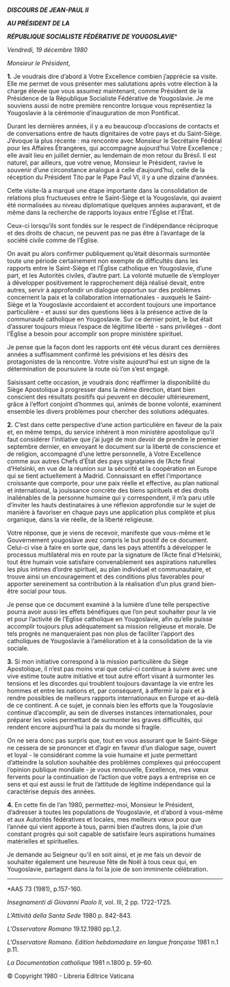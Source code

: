 ***DISCOURS DE JEAN-PAUL II***

***AU PRÉSIDENT DE LA***

***RÉPUBLIQUE SOCIALISTE FÉDÉRATIVE DE YOUGOSLAVIE****

*Vendredi, 19 décembre 1980*

*Monsieur le Président,*

**1.** Je voudrais dire d’abord à Votre Excellence combien j’apprécie sa visite. Elle me permet de vous présenter mes salutations après votre élection à la charge élevée que vous assumez maintenant, comme Président de la Présidence de la République Socialiste Fédérative de Yougoslavie. Je me souviens aussi de notre première rencontre lorsque vous représentiez la Yougoslavie à la cérémonie d’inauguration de mon Pontificat.

Durant les dernières années, il y a eu beaucoup d’occasions de contacts et de conversations entre de hauts dignitaires de votre pays et du Saint-Siège. J’évoque la plus récente : ma rencontre avec Monsieur le Secrétaire Fédéral pour les Affaires Étrangères, qui accompagne aujourd’hui Votre Excellence ; elle avait lieu en juillet dernier, au lendemain de mon retour du Brésil. Il est naturel, par ailleurs, que votre venue, Monsieur le Président, ravive le souvenir d’une circonstance analogue à celle d’aujourd’hui, celle de la réception du Président Tito par le Pape Paul VI, il y a une dizaine d’années.

Cette visite-là a marqué une étape importante dans la consolidation de relations plus fructueuses entre le Saint-Siège et la Yougoslavie, qui avaient été normalisées au niveau diplomatique quelques années auparavant, et de même dans la recherche de rapports loyaux entre l’Église et l’État.

Ceux-ci lorsqu’ils sont fondés sur le respect de l’indépendance réciproque et des droits de chacun, ne peuvent pas ne pas être à l’avantage de la société civile comme de l’Église.

On avait pu alors confirmer publiquement qu’était désormais surmontée toute une période certainement non exempte de difficultés dans les rapports entre le Saint-Siège et l’Église catholique en Yougoslavie, d’une part, et les Autorités civiles, d’autre part. La volonté mutuelle de s’employer à développer positivement le rapprochement déjà réalisé devait, entre autres, servir à approfondir un dialogue opportun sur des problèmes concernent la paix et la collaboration internationales - auxquels le Saint-Siège et la Yougoslavie accordaient et accordent toujours une importance particulière - et aussi sur des questions liées à la présence active de la communauté catholique en Yougoslavie. Sur ce dernier point, le but était d’assurer toujours mieux l’espace de légitime liberté - sans privilèges - dont l’Église a besoin pour accomplir son propre ministère spirituel.

Je pense que la façon dont les rapports ont été vécus durant ces dernières années a suffisamment confirmé les prévisions et les désirs des protagonistes de la rencontre. Votre visite aujourd’hui est un signe de la détermination de poursuivre la route où l’on s’est engagé.

Saisissant cette occasion, je voudrais donc réaffirmer la disponibilité du Siège Apostolique à progresser dans la même direction, étant bien conscient des résultats positifs qui peuvent en découler ultérieurement, grâce à l’effort conjoint d’hommes qui, animés de bonne volonté, examinent ensemble les divers problèmes pour chercher des solutions adéquates.

**2.** C’est dans cette perspective d’une action particulière en faveur de la paix et, en même temps, du service inhérent à mon ministère apostolique qu’il faut considérer l’initiative que j’ai jugé de mon devoir de prendre le premier septembre dernier, en envoyant le document sur la liberté de conscience et de religion, accompagné d’une lettre personnelle, à Votre Excellence comme aux autres Chefs d’État des pays signataires de l’Acte final d’Helsinki, en vue de la réunion sur la sécurité et la coopération en Europe qui se tient actuellement à Madrid. Connaissant en effet l’importance croissante que comporte, pour une paix réelle et effective, au plan national et international, la jouissance concrète des biens spirituels et des droits inaliénables de la personne humaine qui y correspondent, il m’a paru utile d’inviter les hauts destinataires à une réflexion approfondie sur le sujet de manière à favoriser en chaque pays une application plus complète et plus organique, dans la vie réelle, de la liberté religieuse.

Votre réponse, que je viens de recevoir, manifeste que vous-même et le Gouvernement yougoslave avez compris le but positif de ce document. Celui-ci vise à faire en sorte que, dans les pays attentifs à développer le processus multilatéral mis en route par la signature de l’Acte final d’Helsinki, tout être humain voie satisfaire convenablement ses aspirations naturelles les plus intimes d’ordre spirituel, au plan individuel et communautaire, et trouve ainsi un encouragement et des conditions plus favorables pour apporter sereinement sa contribution à la réalisation d’un plus grand bien-être social pour tous.

Je pense que ce document examiné à la lumière d’une telle perspective pourra avoir aussi les effets bénéfiques que l’on peut souhaiter pour la vie et pour l’activité de l’Eglise catholique en Yougoslavie, afin qu’elle puisse accomplir toujours plus adéquatement sa mission religieuse et morale. De tels progrès ne manqueraient pas non plus de faciliter l’apport des catholiques de Yougoslavie à l’amélioration et à la consolidation de la vie sociale.

**3.** Si mon initiative correspond à la mission particulière du Siège Apostolique, il n’est pas moins vrai que celui-ci continue à suivre avec une vive estime toute autre initiative et tout autre effort visant à surmonter les tensions et les discordes qui troublent toujours davantage la vie entre les hommes et entre les nations et, par conséquent, à affermir la paix et à rendre possibles de meilleurs rapports internationaux en Europe et au-delà de ce continent. A ce sujet, je connais bien les efforts que la Yougoslavie continue d’accomplir, au sein de diverses instances internationales, pour préparer les voies permettant de surmonter les graves difficultés, qui rendent encore aujourd’hui la paix du monde si fragile.

On ne sera donc pas surpris que, tout en vous assurant que le Saint-Siège ne cessera de se prononcer et d’agir en faveur d’un dialogue sage, ouvert et loyal - le considérant comme la voie humaine et juste permettant d’atteindre la solution souhaitée des problèmes complexes qui préoccupent l’opinion publique mondiale - je vous renouvelle, Excellence, mes vœux fervents pour la continuation de l’action que votre pays a entreprise en ce sens et qui est aussi le fruit de l’attitude de légitime indépendance qui la caractérise depuis des années.

**4.** En cette fin de l’an 1980, permettez-moi, Monsieur le Président, d’adresser à toutes les populations de Yougoslavie, et d’abord à vous-même et aux Autorités fédératives et locales, mes meilleurs vœux pour que l’année qui vient apporte à tous, parmi bien d’autres dons, la joie d’un constant progrès qui soit capable de satisfaire leurs aspirations humaines matérielles et spirituelles.

Je demande au Seigneur qu’il en soit ainsi, et je me fais un devoir de souhaiter également une heureuse fête de Noël à tous ceux qui, en Yougoslavie, partagent dans la foi la joie de son imminente célébration.

* * *

*AAS 73 (1981), p.157-160.

*Insegnamenti di Giovanni Paolo II*, vol. III, 2 pp. 1722-1725.

*L’Attività della Santa Sede* 1980 p. 842-843.

*L'Osservatore Romano* 19.12.1980 pp.1,2.

*L'Osservatore Romano. Edition hebdomadaire en langue française* 1981 n.1 p.11.

*La Documentation catholique* 1981 n.1800 p. 59-60.

© Copyright 1980 - Libreria Editrice Vaticana